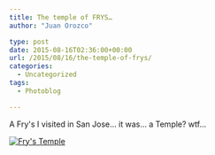 ```yaml
---
title: The temple of FRYS…
author: "Juan Orozco" 

type: post
date: 2015-08-16T02:36:00+00:00
url: /2015/08/16/the-temple-of-frys/
categories:
  - Uncategorized
tags:
  - Photoblog

---
```

A Fry's I visited in San Jose... it was... a Temple? wtf...

[<img src="https://i0.wp.com/m.juanorozco.com/photos/2015/08/FrysTemple.medium.jpg?w=580" alt="Fry's Temple" data-recalc-dims="1" />][1]

 [1]: https://i0.wp.com/m.juanorozco.com/photos/2015/08/FrysTemple.large.jpg